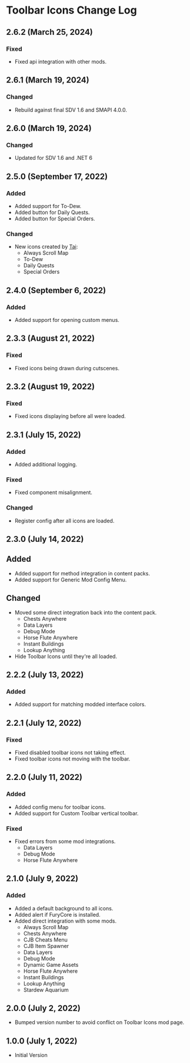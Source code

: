 # Toolbar Icons Change Log

## 2.6.2 (March 25, 2024)

### Fixed

* Fixed api integration with other mods.

## 2.6.1 (March 19, 2024)

### Changed

* Rebuild against final SDV 1.6 and SMAPI 4.0.0.

## 2.6.0 (March 19, 2024)

### Changed

* Updated for SDV 1.6 and .NET 6

## 2.5.0 (September 17, 2022)

### Added

* Added support for To-Dew.
* Added button for Daily Quests.
* Added button for Special Orders.

### Changed

* New icons created by [Tai](https://www.nexusmods.com/stardewvalley/users/92060238):
    * Always Scroll Map
    * To-Dew
    * Daily Quests
    * Special Orders

## 2.4.0 (September 6, 2022)

### Added

* Added support for opening custom menus.

## 2.3.3 (August 21, 2022)

### Fixed

* Fixed icons being drawn during cutscenes.

## 2.3.2 (August 19, 2022)

### Fixed

* Fixed icons displaying before all were loaded.

## 2.3.1 (July 15, 2022)

### Added

* Added additional logging.

### Fixed

* Fixed component misalignment.

### Changed

* Register config after all icons are loaded.

## 2.3.0 (July 14, 2022)

## Added

* Added support for method integration in content packs.
* Added support for Generic Mod Config Menu.

## Changed

* Moved some direct integration back into the content pack.
    * Chests Anywhere
    * Data Layers
    * Debug Mode
    * Horse Flute Anywhere
    * Instant Buildings
    * Lookup Anything
* Hide Toolbar Icons until they're all loaded.

## 2.2.2 (July 13, 2022)

### Added

* Added support for matching modded interface colors.

## 2.2.1 (July 12, 2022)

### Fixed

* Fixed disabled toolbar icons not taking effect.
* Fixed toolbar icons not moving with the toolbar.

## 2.2.0 (July 11, 2022)

### Added

* Added config menu for toolbar icons.
* Added support for Custom Toolbar vertical toolbar.

### Fixed

* Fixed errors from some mod integrations.
    * Data Layers
    * Debug Mode
    * Horse Flute Anywhere

## 2.1.0 (July 9, 2022)

### Added

* Added a default background to all icons.
* Added alert if FuryCore is installed.
* Added direct integration with some mods.
    * Always Scroll Map
    * Chests Anywhere
    * CJB Cheats Menu
    * CJB Item Spawner
    * Data Layers
    * Debug Mode
    * Dynamic Game Assets
    * Horse Flute Anywhere
    * Instant Buildings
    * Lookup Anything
    * Stardew Aquarium

## 2.0.0 (July 2, 2022)

* Bumped version number to avoid conflict on Toolbar Icons mod page.

## 1.0.0 (July 1, 2022)

* Initial Version